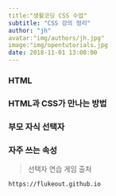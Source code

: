```yaml
---
title:"생활코딩 CSS 수업"
subtitle: "CSS 강의 정리"
author: "jh"
avatar:"img/authors/jh.jpg"
image:"img/opentutorials.jpg
date: 2018-11-01 13:00:00
---
```


### HTML

### HTML과 CSS가 만나는 방법

### 부모 자식 **선택자**

### 자주 쓰는 속성 

> 선택자 연습 게임 출처

```
https://flukeout.github.io
```


